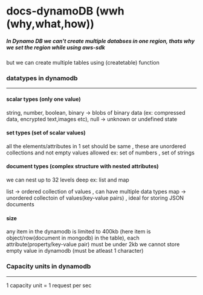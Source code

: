 # docs-dynamoDB (wwh (why,what,how))



##### In Dynamo DB we can't create multiple databses in one region, thats why we set the region while using aws-sdk
but we can create multiple tables using (createtable) function
### datatypes in dynamodb
 ------------
  #### scalar types (only one value)
  string,
  number,
  boolean, 
  binary -> blobs of binary data (ex: compressed data, encrypted text,images etc),
  null -> unknown or undefined state
  
  #### set types (set of scalar values)
  all the elements/attributes in 1 set should be same , these are unordered collections and not empty values allowed 
  ex: set of numbers , set of strings
  
  #### document types (complex structure with nested attributes)
  we can nest up to 32 levels deep
  ex: list and map
  
  list -> ordered collection of values , can have multiple data types
  map  -> unordered collectoin of values(key-value pairs) , ideal for storing JSON documents
  
  
#### size  
 any item in the dynamodb is limited to 400kb (here item is object/row(document in mongodb) in the table), each attribute(property/key-value pair) must be under 2kb
 we cannot store empty value in dynamodb (must be atleast 1 character)

### Capacity units in dynamodb
 ------------
 1 capacity unit =  1 request per sec
